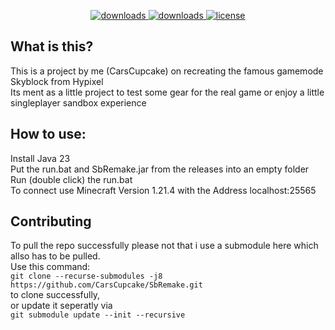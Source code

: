 
<div id="top" align="center">
<p>
  <a href="https://github.com/CarsCupcake/SbRemake/releases/" target="_blank">
    <img alt="downloads" src="https://img.shields.io/github/v/release/CarsCupcake/SbRemake?color=F&style=flat-square" />
  </a>
  <a href="https://github.com/CarsCupcake/SkyblockRemake/releases/" target="_blank">
    <img alt="downloads" src="https://img.shields.io/github/downloads/CarsCupcake/SbRemake/total?color=4166f5&style=flat-square" />
  </a>
  <a href="https://github.com/CarsCupcake/SkyblockRemake/blob/main/LICENSE" target="_blank">
    <img alt="license" src="https://img.shields.io/github/license/CarsCupcake/SbRemake?color=4166f5&style=flat-square" />
  </a>
</p>
</div>

## What is this?
This is a project by me (CarsCupcake) on recreating the famous gamemode Skyblock from Hypixel  
Its ment as a little project to test some gear for the real game or enjoy a little singleplayer sandbox experience

## How to use:
Install Java 23  
Put the run.bat and SbRemake.jar from the releases into an empty folder  
Run (double click) the run.bat  
To connect use Minecraft Version 1.21.4 with the Address localhost:25565

## Contributing
To pull the repo successfully please not that i use a submodule here which allso has to be pulled.  
Use this command:   
``` git clone --recurse-submodules -j8 https://github.com/CarsCupcake/SbRemake.git ```  
to clone successfully,  
or update it seperatly via  
``` git submodule update --init --recursive ```
